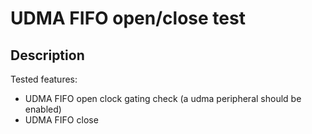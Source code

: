 # UDMA FIFO open/close test

## Description

Tested features:

- UDMA FIFO open clock gating check (a udma peripheral should be enabled)
- UDMA FIFO close
